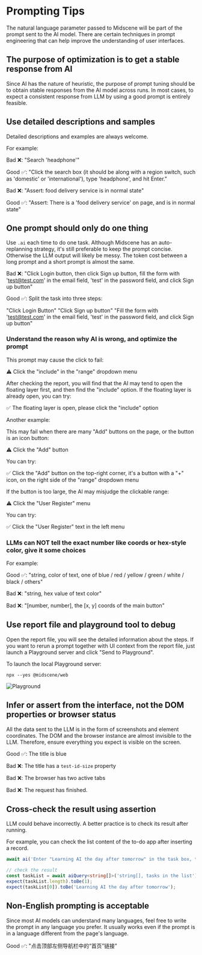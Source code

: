 # Prompting Tips

The natural language parameter passed to Midscene will be part of the prompt sent to the AI model. There are certain techniques in prompt engineering that can help improve the understanding of user interfaces.

## The purpose of optimization is to get a stable response from AI

Since AI has the nature of heuristic, the purpose of prompt tuning should be to obtain stable responses from the AI model across runs. In most cases, to expect a consistent response from LLM by using a good prompt is entirely feasible.

## Use detailed descriptions and samples

Detailed descriptions and examples are always welcome.

For example: 

Bad ❌: "Search 'headphone'"

Good ✅: "Click the search box (it should be along with a region switch, such as 'domestic' or 'international'), type 'headphone', and hit Enter."

Bad ❌: "Assert: food delivery service is in normal state"

Good ✅: "Assert: There is a 'food delivery service' on page, and is in normal state"

## One prompt should only do one thing

Use `.ai` each time to do one task. Although Midscene has an auto-replanning strategy, it's still preferable to keep the prompt concise. Otherwise the LLM output will likely be messy. The token cost between a long prompt and a short prompt is almost the same.

Bad ❌: "Click Login button, then click Sign up button, fill the form with 'test@test.com' in the email field, 'test' in the password field, and click Sign up button"

Good ✅: Split the task into three steps:

"Click Login Button"
"Click Sign up button"
"Fill the form with 'test@test.com' in the email field, 'test' in the password field, and click Sign up button"

### Understand the reason why AI is wrong, and optimize the prompt

This prompt may cause the click to fail:

⚠️ Click the "include" in the "range" dropdown menu

After checking the report, you will find that the AI may tend to open the floating layer first, and then find the "include" option. If the floating layer is already open, you can try:

✅ The floating layer is open, please click the "include" option

Another example:

This may fail when there are many "Add" buttons on the page, or the button is an icon button:

⚠️ Click the "Add" button

You can try:

✅ Click the "Add" button on the top-right corner, it's a button with a "+" icon, on the right side of the "range" dropdown menu

If the button is too large, the AI may misjudge the clickable range:

⚠️ Click the "User Register" menu

You can try:

✅ Click the "User Register" text in the left menu

### LLMs can NOT tell the exact number like coords or hex-style color, give it some choices

For example:

Good ✅: "string, color of text, one of blue / red / yellow / green / white / black / others"

Bad ❌: "string, hex value of text color"

Bad ❌: "[number, number], the [x, y] coords of the main button"

## Use report file and playground tool to debug

Open the report file, you will see the detailed information about the steps. If you want to rerun a prompt together with UI context from the report file, just launch a Playground server and click "Send to Playground".

To launch the local Playground server:
```
npx --yes @midscene/web
```

![Playground](/midescene-playground-entry.jpg)

## Infer or assert from the interface, not the DOM properties or browser status

All the data sent to the LLM is in the form of screenshots and element coordinates. The DOM and the browser instance are almost invisible to the LLM. Therefore, ensure everything you expect is visible on the screen.

Good ✅: The title is blue

Bad ❌: The title has a `test-id-size` property

Bad ❌: The browser has two active tabs

Bad ❌: The request has finished.

## Cross-check the result using assertion

LLM could behave incorrectly. A better practice is to check its result after running.

For example, you can check the list content of the to-do app after inserting a record.

```typescript
await ai('Enter "Learning AI the day after tomorrow" in the task box, then press Enter to create');

// check the result
const taskList = await aiQuery<string[]>('string[], tasks in the list');
expect(taskList.length).toBe(1);
expect(taskList[0]).toBe('Learning AI the day after tomorrow');
```

## Non-English prompting is acceptable

Since most AI models can understand many languages, feel free to write the prompt in any language you prefer. It usually works even if the prompt is in a language different from the page's language.

Good ✅: "点击顶部左侧导航栏中的“首页”链接"
